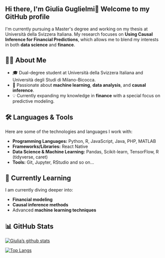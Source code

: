 ## Hi there, I'm Giulia Guglielmi👋 Welcome to my GitHub profile

I'm currently pursuing a Master's degree and working on my thesis at Università della Svizzera Italiana. My research focuses on **Using Causal Inference for Financial Predictions**, which allows me to blend my interests in both **data science** and **finance**.

## 👨‍💻 About Me

- 🎓 Dual-degree student at Università della Svizzera Italiana and Università degli Studi di Milano-Bicocca.
- 🎯 Passionate about **machine learning**, **data analysis**, and **causal inference**.
- 💡 Currently expanding my knowledge in **finance** with a special focus on predictive modeling.

## 🛠️ Languages & Tools

Here are some of the technologies and languages I work with:

- **Programming Languages:** Python, R, JavaScript, Java, PHP, MATLAB
- **Frameworks/Libraries:** React Native
- **Data Science & Machine Learning:** Pandas, Scikit-learn, TensorFlow, R (tidyverse, caret)
- **Tools:** Git, Jupyter, RStudio
and so on...

## 🌱 Currently Learning

I am currently diving deeper into:

- **Financial modeling**
- **Causal inference methods**
- Advanced **machine learning techniques**

## 📊 GitHub Stats
[![Giulia’s github stats](https://github-readme-stats.vercel.app/api?username=deepajarout)](https://github.com/giuliaguglielmi)

[![Top Langs](https://github-readme-stats.vercel.app/api/top-langs/?username=deepajarout&layout=compact)](https://github.com/giuliaguglielmi)

<!--
**giuliaguglielmi/giuliaguglielmi** is a ✨ _special_ ✨ repository because its `README.md` (this file) appears on your GitHub profile.

Here are some ideas to get you started:

- 🔭 I’m currently working on ...
- 🌱 I’m currently learning ...
- 👯 I’m looking to collaborate on ...
- 🤔 I’m looking for help with ...
- 💬 Ask me about ...
- 📫 How to reach me: ...
- 😄 Pronouns: ...
- ⚡ Fun fact: ...
-->
